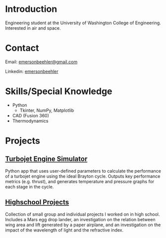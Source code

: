 # Introduction

Engineering student at the University of Washington College of Engineering. 
Interested in air and space.

# Contact
Email: emersonbeehler@gmail.com

Linkedin: [emersonbeehler]([www.linkedin.com/in/emerson-beehler-142364355](https://www.linkedin.com/in/emersonbeehler/))

# Skills/Special Knowledge
- Python
    - Tkinter, NumPy, Matplotlib
- CAD (Fusion 360)
- Thermodynamics

# Projects
## [Turbojet Engine Simulator](https://github.com/emersonbeehler/turbojetsimulator/)
Python app that uses user-defined parameters to calculate the performance of a turbojet engine using the ideal Brayton cycle. Outputs key performance metrics (e.g. thrust), and generates temperature and pressure graphs for each stage in the cycle.

## [Highschool Projects](https://github.com/emersonbeehler/highschool-projects)
Collection of small group and individual projects I worked on in high school. Includes a Mars egg drop lander, an investigation on the relation between wing area and lift generated by a paper airplane, and an investigation on the impact of the wavelength of light and the refractive index.
